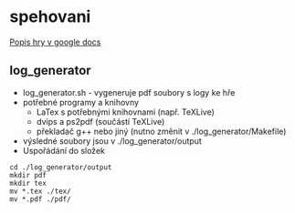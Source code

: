 # spehovani

[Popis hry v google docs](https://docs.google.com/document/d/1kOLHCZoacSRWv5MQ4x295WQCXiYDrSBl9Jj2OTDksoE/edit?usp=sharing)

## log_generator
 - log_generator.sh - vygeneruje pdf soubory s logy ke hře
 - potřebné programy a knihovny
   - LaTex s potřebnými knihovnami (např. TeXLive)
   - dvips a ps2pdf (součástí TeXLive)
   - překladač g++ nebo jiný (nutno změnit v ./log_generator/Makefile)
 - výsledné soubory jsou v ./log_generator/output
 - Uspořádání do složek
```
cd ./log_generator/output
mkdir pdf
mkdir tex
mv *.tex ./tex/
mv *.pdf ./pdf/
```
